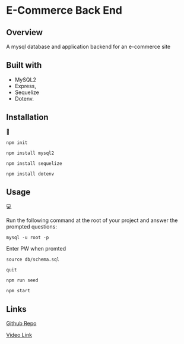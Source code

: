 #  E-Commerce Back End

## Overview

A mysql database and application backend for an e-commerce site


## Built with
- MySQL2
- Express, 
- Sequelize  
- Dotenv.

## Installation
💾   
  
`npm init`

`npm install mysql2`

`npm install sequelize`

`npm install dotenv`
  
## Usage
💻   
  
Run the following command at the root of your project and answer the prompted questions:

`mysql -u root -p`

Enter PW when promted

`source db/schema.sql`

`quit`

`npm run seed`
  
`npm start`

## Links

[Github Repo](https://github.com/AlexMastroianni/week-13-challenge)

[Video Link](https://drive.google.com/file/d/1suABwRqIck5SwpYh2cYn6GVZdx6J-Rud/view?usp=share_link)


